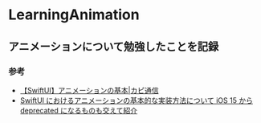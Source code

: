 # LearningAnimation

## アニメーションについて勉強したことを記録 ##

### 参考
  * [【SwiftUI】アニメーションの基本|カピ通信](https://capibara1969.com/2392/)
  * [SwiftUI におけるアニメーションの基本的な実装方法について iOS 15 から deprecated になるものも交えて紹介](https://qiita.com/kalupas226/items/153fdaf783379e7d865a)
